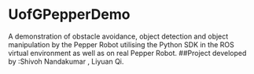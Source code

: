 # UofGPepperDemo
A demonstration of obstacle avoidance, object detection and object manipulation by the Pepper Robot utilising the Python SDK in the ROS virtual environment as well as on real Pepper Robot. 
##Project developed by :Shivoh Nandakumar , Liyuan Qi.
